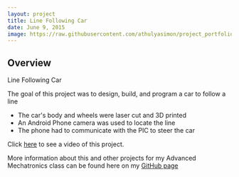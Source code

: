 ```yaml
---
layout: project
title: Line Following Car
date: June 9, 2015
image: https://raw.githubusercontent.com/athulyasimon/project_portfolio/gh-pages/public/images/line_car.png
---
```


## Overview
Line Following Car

The goal of this project was to design, build, and program a car to follow a line

* The car's body and wheels were laser cut and 3D printed
* An Android Phone camera was used to locate the line
* The phone had to communicate with the PIC to steer the car

Click [here](https://www.dropbox.com/home/Videos?preview=car_line_following.mp4) to see a video of this project.

More information about this and other projects for my Advanced Mechatronics class can be found here on my [GitHub page](https://github.com/athulyasimon/ME433)


